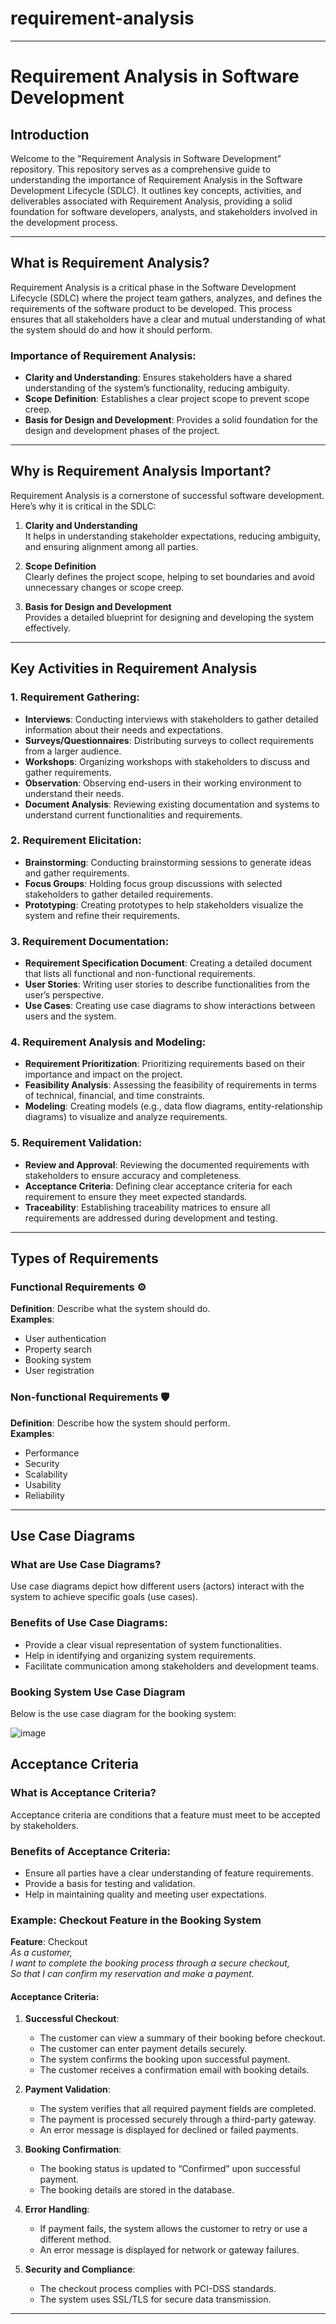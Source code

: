 # requirement-analysis

---

# Requirement Analysis in Software Development

## Introduction

Welcome to the "Requirement Analysis in Software Development" repository. This repository serves as a comprehensive guide to understanding the importance of Requirement Analysis in the Software Development Lifecycle (SDLC). It outlines key concepts, activities, and deliverables associated with Requirement Analysis, providing a solid foundation for software developers, analysts, and stakeholders involved in the development process.

---

## What is Requirement Analysis?

Requirement Analysis is a critical phase in the Software Development Lifecycle (SDLC) where the project team gathers, analyzes, and defines the requirements of the software product to be developed. This process ensures that all stakeholders have a clear and mutual understanding of what the system should do and how it should perform.

### Importance of Requirement Analysis:
- **Clarity and Understanding**: Ensures stakeholders have a shared understanding of the system’s functionality, reducing ambiguity.
- **Scope Definition**: Establishes a clear project scope to prevent scope creep.
- **Basis for Design and Development**: Provides a solid foundation for the design and development phases of the project.

---

## Why is Requirement Analysis Important?

Requirement Analysis is a cornerstone of successful software development. Here’s why it is critical in the SDLC:

1. **Clarity and Understanding**  
   It helps in understanding stakeholder expectations, reducing ambiguity, and ensuring alignment among all parties.

2. **Scope Definition**  
   Clearly defines the project scope, helping to set boundaries and avoid unnecessary changes or scope creep.

3. **Basis for Design and Development**  
   Provides a detailed blueprint for designing and developing the system effectively.

---

## Key Activities in Requirement Analysis

### 1. Requirement Gathering:
- **Interviews**: Conducting interviews with stakeholders to gather detailed information about their needs and expectations.  
- **Surveys/Questionnaires**: Distributing surveys to collect requirements from a larger audience.  
- **Workshops**: Organizing workshops with stakeholders to discuss and gather requirements.  
- **Observation**: Observing end-users in their working environment to understand their needs.  
- **Document Analysis**: Reviewing existing documentation and systems to understand current functionalities and requirements.

### 2. Requirement Elicitation:
- **Brainstorming**: Conducting brainstorming sessions to generate ideas and gather requirements.  
- **Focus Groups**: Holding focus group discussions with selected stakeholders to gather detailed requirements.  
- **Prototyping**: Creating prototypes to help stakeholders visualize the system and refine their requirements.

### 3. Requirement Documentation:
- **Requirement Specification Document**: Creating a detailed document that lists all functional and non-functional requirements.  
- **User Stories**: Writing user stories to describe functionalities from the user’s perspective.  
- **Use Cases**: Creating use case diagrams to show interactions between users and the system.

### 4. Requirement Analysis and Modeling:
- **Requirement Prioritization**: Prioritizing requirements based on their importance and impact on the project.  
- **Feasibility Analysis**: Assessing the feasibility of requirements in terms of technical, financial, and time constraints.  
- **Modeling**: Creating models (e.g., data flow diagrams, entity-relationship diagrams) to visualize and analyze requirements.

### 5. Requirement Validation:
- **Review and Approval**: Reviewing the documented requirements with stakeholders to ensure accuracy and completeness.  
- **Acceptance Criteria**: Defining clear acceptance criteria for each requirement to ensure they meet expected standards.  
- **Traceability**: Establishing traceability matrices to ensure all requirements are addressed during development and testing.

---

## Types of Requirements

### Functional Requirements ⚙️
**Definition**: Describe what the system should do.  
**Examples**:  
- User authentication  
- Property search  
- Booking system  
- User registration  

### Non-functional Requirements 🛡️
**Definition**: Describe how the system should perform.  
**Examples**:  
- Performance  
- Security  
- Scalability  
- Usability  
- Reliability  

---

## Use Case Diagrams

### What are Use Case Diagrams?
Use case diagrams depict how different users (actors) interact with the system to achieve specific goals (use cases).  

### Benefits of Use Case Diagrams:
- Provide a clear visual representation of system functionalities.  
- Help in identifying and organizing system requirements.  
- Facilitate communication among stakeholders and development teams.

### Booking System Use Case Diagram
Below is the use case diagram for the booking system:  

![image](https://github.com/user-attachments/assets/959a40c5-50e5-4e07-a024-c8da0ef7842d)




## Acceptance Criteria

### What is Acceptance Criteria?
Acceptance criteria are conditions that a feature must meet to be accepted by stakeholders.  

### Benefits of Acceptance Criteria:
- Ensure all parties have a clear understanding of feature requirements.  
- Provide a basis for testing and validation.  
- Help in maintaining quality and meeting user expectations.  

### Example: Checkout Feature in the Booking System  

**Feature**: Checkout  
_As a customer,_  
_I want to complete the booking process through a secure checkout,_  
_So that I can confirm my reservation and make a payment._  

#### Acceptance Criteria:
1. **Successful Checkout**:  
   - The customer can view a summary of their booking before checkout.  
   - The customer can enter payment details securely.  
   - The system confirms the booking upon successful payment.  
   - The customer receives a confirmation email with booking details.  

2. **Payment Validation**:  
   - The system verifies that all required payment fields are completed.  
   - The payment is processed securely through a third-party gateway.  
   - An error message is displayed for declined or failed payments.  

3. **Booking Confirmation**:  
   - The booking status is updated to “Confirmed” upon successful payment.  
   - The booking details are stored in the database.  

4. **Error Handling**:  
   - If payment fails, the system allows the customer to retry or use a different method.  
   - An error message is displayed for network or gateway failures.  

5. **Security and Compliance**:  
   - The checkout process complies with PCI-DSS standards.  
   - The system uses SSL/TLS for secure data transmission.  

---
